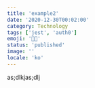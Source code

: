 ```yaml
---
title: 'example2'
date: '2020-12-30T00:02:00'
category: Technology
tags: ['jest', 'auth0']
emoji: '👨‍💻'
status: 'published'
image: ''
locale: 'ko'
---
```


as;dlkjas;dlj
